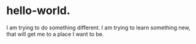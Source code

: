 # hello-world.
I am trying to do something different.  I am trying to learn something new, that will get me to a place I want to be.  
